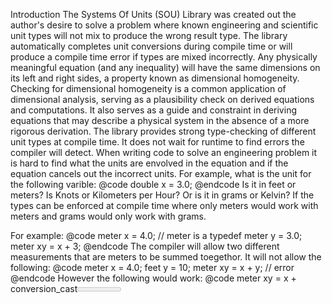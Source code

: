  Introduction
 The Systems Of Units (SOU) Library was created out the author's desire to solve a problem where
 known engineering and scientific unit types will not mix to produce the wrong result type.  The library
 automatically completes unit conversions during compile time or will produce a compile time error if types
 are mixed incorrectly.
 Any physically meaningful equation (and any inequality) will have the same dimensions on its left and right sides, a property known as dimensional homogeneity. Checking for dimensional homogeneity is a common application of dimensional analysis, serving as a plausibility check on derived equations and computations. It also serves as a guide and constraint in deriving equations that may describe a physical system in the absence of a more rigorous derivation.
 The library provides strong type-checking of different unit types at compile time.  It does not wait for
 runtime to find errors the compiler will detect.
 When writing code to solve an engineering 
 problem it is hard to find what the units are envolved in the equation and if the equation
 cancels out the incorrect units.  For example, what is the unit for the following varible:
 @code double x = 3.0; @endcode
 Is it in feet or meters?  Is Knots or Kilometers per Hour?  Or is it in grams or Kelvin?
 If the types can be enforced at compile time where only meters would work with meters and
 grams would only work with grams.

 For example:
 @code meter x = 4.0; // meter is a typedef
 meter y = 3.0;
 meter xy = x + 3; @endcode
 The compiler will allow two different measurements that are meters to be summed toegethor.
 It will not allow the following:
 @code meter x = 4.0;
 feet y = 10;
 meter xy = x + y; // error @endcode
 However the following would work:
 @code meter xy = x + conversion_cast<meter>(y); @endcode
